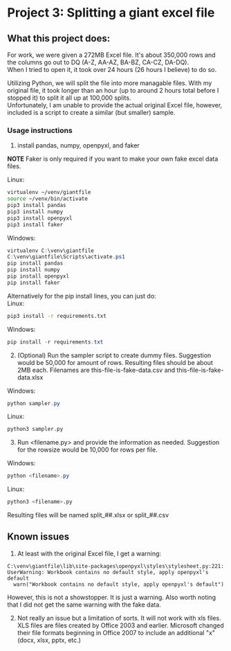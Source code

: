 # Project 3: Splitting a giant excel file
## What this project does:
For work, we were given a 272MB Excel file.  It's about 350,000 rows and the columns go out to DQ (A-Z, AA-AZ, BA-BZ, CA-CZ, DA-DQ).  
When I tried to open it, it took over 24 hours (26 hours I believe) to do so.  

Utilizing Python, we will split the file into more managable files.  With my original file, it took longer than an hour (up to around 2 hours total before I stopped it) to split it all up at 100,000 splits.  
Unfortunately, I am unable to provide the actual original Excel file, however, included is a script to create a similar (but smaller) sample.  

### Usage instructions
1. install pandas, numpy, openpyxl, and faker  

**NOTE** Faker is only required if you want to make your own fake excel data files.  

Linux:  
```bash
virtualenv ~/venv/giantfile
source ~/venv/bin/activate
pip3 install pandas
pip3 install numpy
pip3 install openpyxl
pip3 install faker
```

Windows:  
```powershell
virtualenv C:\venv\giantfile
C:\venv\giantfile\Scripts\activate.ps1
pip install pandas
pip install numpy
pip install openpyxl
pip install faker
```  

Alternatively for the pip install lines, you can just do:  
Linux:
```bash
pip3 install -r requirements.txt
```  

Windows:
```powershell
pip install -r requirements.txt
```  

2. (Optional) Run the sampler script to create dummy files.  Suggestion would be 50,000 for amount of rows.  Resulting files should be about 2MB each.  Filenames are this-file-is-fake-data.csv and this-file-is-fake-data.xlsx  

Windows:  
```powershell
python sampler.py
```  

Linux:
```bash
python3 sampler.py
```  

3. Run <filename.py> and provide the information as needed.  Suggestion for the rowsize would be 10,000 for rows per file.  

Windows:
```powershell
python <filename>.py
```  

Linux:
```bash
python3 <filename>.py
```
Resulting files will be named split_##.xlsx or split_##.csv  


## Known issues
1. At least with the original Excel file, I get a warning:  

```
C:\venv\giantfile\lib\site-packages\openpyxl\styles\stylesheet.py:221: UserWarning: Workbook contains no default style, apply openpyxl's default
  warn("Workbook contains no default style, apply openpyxl's default")
```  

However, this is not a showstopper.  It is just a warning.  Also worth noting that I did not get the same warning with the fake data.  

2. Not really an issue but a limitation of sorts.  It will not work with xls files.  XLS files are files created by Office 2003 and earlier.  Microsoft changed their file formats beginning in Office 2007 to include an additional "x" (docx, xlsx, pptx, etc.)